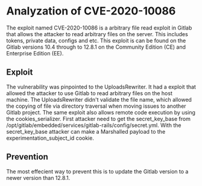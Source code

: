 # Analyzation of CVE-2020-10086
The exploit named CVE-2020-10086 is a arbitrary file read exploit in Gitlab that allows the attacker to read arbitrary files on the server. This includes tokens, private data, configs and etc.
This exploit is can be found on the Gitlab versions 10.4 through to 12.8.1 on the Community Edition (CE) and Enterprise Edition (EE).

## Exploit
The vulnerability was pinpointed to the UploadsRewriter. 
It had a exploit that allowed the attacker to use Gitlab to read arbitrary files on the host machine.
The UploadsRewriter didn't validate the file name, which allowed the copying of file via directory traversal when moving issues to another Gitlab project.
The same exploit also allows remote code execution by using the cookies_serializer. First attacker need to get the secret_key_base from /opt/gitlab/embedded/services/gitlab-rails/config/secret.yml. With the secret_key_base attacker can make a Marshalled payload to the experimentation_subject_id cookie. 
## Prevention
The most effecient way to prevent this is to update the Gitlab version to a newer version than 12.8.1. 
